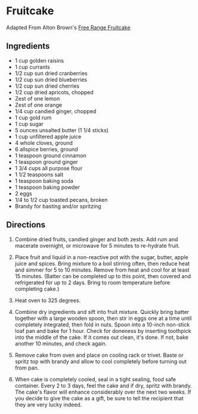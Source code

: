 # Fruitcake

Adapted From Alton Brown's [Free Range Fruitcake](https://www.foodnetwork.com/recipes/alton-brown/free-range-fruitcake-recipe-1926833)

## Ingredients

* 1 cup golden raisins
* 1 cup currants
* 1/2 cup sun dried cranberries
* 1/2 cup sun dried blueberries
* 1/2 cup sun dried cherries
* 1/2 cup dried apricots, chopped
* Zest of one lemon
* Zest of one orange
* 1/4 cup candied ginger, chopped
* 1 cup gold rum
* 1 cup sugar
* 5 ounces unsalted butter (1 1/4 sticks)
* 1 cup unfiltered apple juice
* 4 whole cloves, ground
* 6 allspice berries, ground
* 1 teaspoon ground cinnamon
* 1 teaspoon ground ginger
* 1 3/4 cups all purpose flour
* 1 1/2 teaspoons salt
* 1 teaspoon baking soda
* 1 teaspoon baking powder
* 2 eggs
* 1/4 to 1/2 cup toasted pecans, broken
* Brandy for basting and/or spritzing

## Directions
1. Combine dried fruits, candied ginger and both zests. Add rum and macerate overnight, or microwave for 5 minutes to re-hydrate fruit.

2. Place fruit and liquid in a non-reactive pot with the sugar, butter, apple juice and spices. Bring mixture to a boil stirring often, then reduce heat and simmer for 5 to 10 minutes. Remove from heat and cool for at least 15 minutes. (Batter can be completed up to this point, then covered and refrigerated for up to 2 days. Bring to room temperature before completing cake.) 

3. Heat oven to 325 degrees. 

4. Combine dry ingredients and sift into fruit mixture. Quickly bring batter together with a large wooden spoon, then stir in eggs one at a time until completely integrated, then fold in nuts. Spoon into a 10-inch non-stick loaf pan and bake for 1 hour. Check for doneness by inserting toothpick into the middle of the cake. If it comes out clean, it's done. If not, bake another 10 minutes, and check again. 

5. Remove cake from oven and place on cooling rack or trivet. Baste or spritz top with brandy and allow to cool completely before turning out from pan. 

6. When cake is completely cooled, seal in a tight sealing, food safe container. Every 2 to 3 days, feel the cake and if dry, spritz with brandy. The cake's flavor will enhance considerably over the next two weeks. If you decide to give the cake as a gift, be sure to tell the recipient that they are very lucky indeed. 